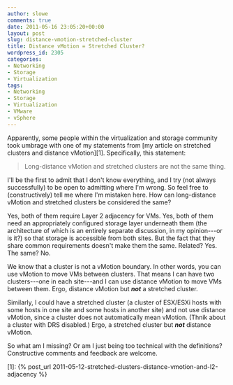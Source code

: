```yaml
---
author: slowe
comments: true
date: 2011-05-16 23:05:20+00:00
layout: post
slug: distance-vmotion-stretched-cluster
title: Distance vMotion = Stretched Cluster?
wordpress_id: 2305
categories:
- Networking
- Storage
- Virtualization
tags:
- Networking
- Storage
- Virtualization
- VMware
- vSphere
---
```


Apparently, some people within the virtualization and storage community took umbrage with one of my statements from [my article on stretched clusters and distance vMotion][1]. Specifically, this statement:

>Long-distance vMotion and stretched clusters are not the same thing.

I'll be the first to admit that I don't know everything, and I try (not always successfully) to be open to admitting where I'm wrong. So feel free to (constructively) tell me where I'm mistaken here. How can long-distance vMotion and stretched clusters be considered the same?

Yes, both of them require Layer 2 adjacency for VMs. Yes, both of them need an appropriately configured storage layer underneath them (the architecture of which is an entirely separate discussion, in my opinion---or is it?) so that storage is accessible from both sites. But the fact that they share common requirements doesn't make them the same. Related? Yes. The same? No.

We know that a cluster is not a vMotion boundary. In other words, you can use vMotion to move VMs between clusters. That means I can have two clusters---one in each site---and I can use distance vMotion to move VMs between them. Ergo, distance vMotion but **_not_** a stretched cluster.

Similarly, I could have a stretched cluster (a cluster of ESX/ESXi hosts with some hosts in one site and some hosts in another site) and not use distance vMotion, since a cluster does not automatically mean vMotion. (Thnik about a cluster with DRS disabled.) Ergo, a stretched cluster but **_not_** distance vMotion.

So what am I missing? Or am I just being too technical with the definitions? Constructive comments and feedback are welcome.

[1]: {% post_url 2011-05-12-stretched-clusters-distance-vmotion-and-l2-adjacency %}

